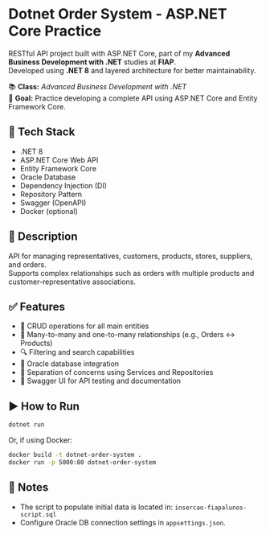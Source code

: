 # Dotnet Order System - ASP.NET Core Practice

RESTful API project built with ASP.NET Core, part of my **Advanced Business Development with .NET** studies at **FIAP**.  
Developed using **.NET 8** and layered architecture for better maintainability.

📚 **Class:** *Advanced Business Development with .NET*  
🎯 **Goal:** Practice developing a complete API using ASP.NET Core and Entity Framework Core.

## 🚀 Tech Stack

- .NET 8
- ASP.NET Core Web API
- Entity Framework Core
- Oracle Database
- Dependency Injection (DI)
- Repository Pattern
- Swagger (OpenAPI)
- Docker (optional)

## 📝 Description

API for managing representatives, customers, products, stores, suppliers, and orders.  
Supports complex relationships such as orders with multiple products and customer-representative associations.

## ✅ Features

- 🔄 CRUD operations for all main entities
- 🧾 Many-to-many and one-to-many relationships (e.g., Orders ↔ Products)
- 🔍 Filtering and search capabilities
- 🔗 Oracle database integration
- 🧪 Separation of concerns using Services and Repositories
- 🧰 Swagger UI for API testing and documentation

## ▶️ How to Run

```bash
dotnet run
```

Or, if using Docker:
```bash
docker build -t dotnet-order-system .
docker run -p 5000:80 dotnet-order-system
```

## 📌 Notes
- The script to populate initial data is located in: `insercao-fiapalunos-script.sql`
- Configure Oracle DB connection settings in `appsettings.json`.

